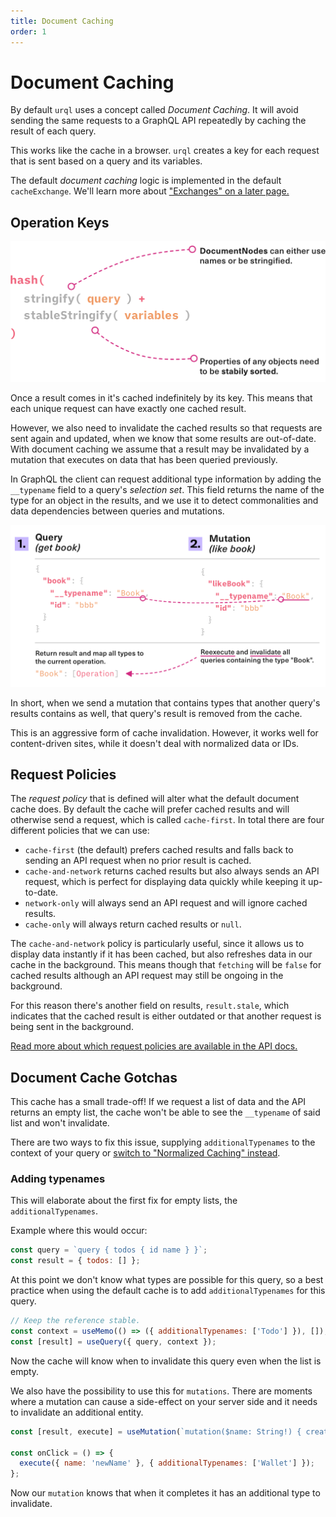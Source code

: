 ```yaml
---
title: Document Caching
order: 1
---
```


# Document Caching

By default `urql` uses a concept called _Document Caching_. It will avoid sending the same requests
to a GraphQL API repeatedly by caching the result of each query.

This works like the cache in a browser. `urql` creates a key for each request that is sent based on
a query and its variables.

The default _document caching_ logic is implemented in the default `cacheExchange`. We'll learn more
about ["Exchanges" on a later page.](../concepts/exchanges.md)

## Operation Keys

![Keys for GraphQL Requests](../assets/urql-operation-keys.png)

Once a result comes in it's cached indefinitely by its key. This means that each unique request
can have exactly one cached result.

However, we also need to invalidate the cached results so that requests are sent again and updated,
when we know that some results are out-of-date. With document caching we assume that a result may
be invalidated by a mutation that executes on data that has been queried previously.

In GraphQL the client can request additional type information by adding the `__typename` field to a
query's _selection set_. This field returns the name of the type for an object in the results, and
we use it to detect commonalities and data dependencies between queries and mutations.

![Document Caching](../assets/urql-document-caching.png)

In short, when we send a mutation that contains types that another query's results contains as well,
that query's result is removed from the cache.

This is an aggressive form of cache invalidation. However, it works well for content-driven sites,
while it doesn't deal with normalized data or IDs.

## Request Policies

The _request policy_ that is defined will alter what the default document cache does. By default the
cache will prefer cached results and will otherwise send a request, which is called `cache-first`.
In total there are four different policies that we can use:

- `cache-first` (the default) prefers cached results and falls back to sending an API request when
  no prior result is cached.
- `cache-and-network` returns cached results but also always sends an API request, which is perfect
  for displaying data quickly while keeping it up-to-date.
- `network-only` will always send an API request and will ignore cached results.
- `cache-only` will always return cached results or `null`.

The `cache-and-network` policy is particularly useful, since it allows us to display data instantly
if it has been cached, but also refreshes data in our cache in the background. This means though
that `fetching` will be `false` for cached results although an API request may still be ongoing in
the background.

For this reason there's another field on results, `result.stale`, which indicates that the cached
result is either outdated or that another request is being sent in the background.

[Read more about which request policies are available in the API
docs.](../api/core.md#requestpolicy-type)

## Document Cache Gotchas

This cache has a small trade-off! If we request a list of data and the API returns an empty list,
the cache won't be able to see the `__typename` of said list and won't invalidate.

There are two ways to fix this issue, supplying `additionalTypenames` to the context of your query or [switch to "Normalized Caching"
instead](../graphcache/normalized-caching.md).

### Adding typenames

This will elaborate about the first fix for empty lists, the `additionalTypenames`.

Example where this would occur:

```js
const query = `query { todos { id name } }`;
const result = { todos: [] };
```

At this point we don't know what types are possible for this query, so a best practice when using
the default cache is to add `additionalTypenames` for this query.

```js
// Keep the reference stable.
const context = useMemo(() => ({ additionalTypenames: ['Todo'] }), []);
const [result] = useQuery({ query, context });
```

Now the cache will know when to invalidate this query even when the list is empty.

We also have the possibility to use this for `mutations`.
There are moments where a mutation can cause a side-effect on your server side and it needs
to invalidate an additional entity.

```js
const [result, execute] = useMutation(`mutation($name: String!) { createUser(name: $name) }`);

const onClick = () => {
  execute({ name: 'newName' }, { additionalTypenames: ['Wallet'] });
};
```

Now our `mutation` knows that when it completes it has an additional type to invalidate.
